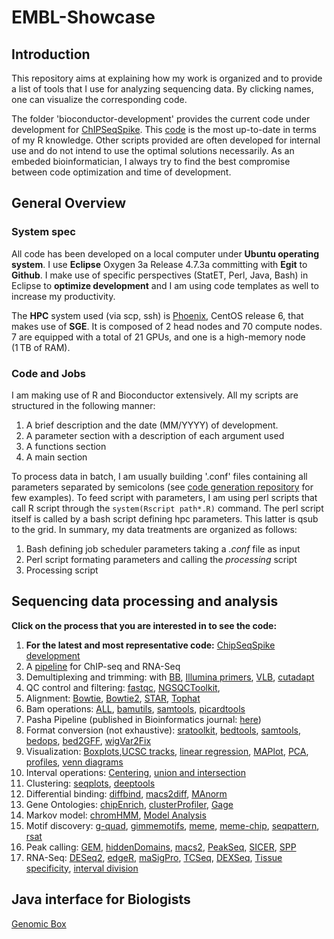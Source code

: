 # EMBL-Showcase

## Introduction


This repository aims at explaining how my work is organized and to provide a list of tools that I use for analyzing sequencing data. By clicking names, one can visualize the corresponding code.

The folder 'bioconductor-development' provides the current code under development for [ChIPSeqSpike](https://www.bioconductor.org/packages/devel/bioc/html/ChIPSeqSpike.html). This [code](https://github.com/descostesn/embl-showcase/tree/master/ChIPSeqSpike_dev) is the most up-to-date in terms of my R knowledge. Other scripts provided are often developed for internal use and do not intend to use the optimal solutions necessarily. As an embeded bioinformatician, I always try to find the best compromise between code optimization and time of development.

## General Overview

### System spec

All code has been developed on a local computer under **Ubuntu operating system**. I use **Eclipse** Oxygen 3a Release 4.7.3a committing with **Egit** to **Github**. I make use of specific perspectives (StatET, Perl, Java, Bash) in Eclipse to **optimize development** and I am using code templates as well to increase my productivity.</p>
The **HPC** system used (via scp, ssh) is [Phoenix](https://genome.med.nyu.edu/hpcf/wiki/Manual:Cluster_User_Guide#Foreword), CentOS release 6, that makes use of **SGE**. It is composed of 2 head nodes and 70 compute nodes. 7 are equipped with a total of 21 GPUs, and one is a high-memory node (1 TB of RAM).

### Code and Jobs

I am making use of R and Bioconductor extensively. All my scripts are structured in the following manner:

  1. A brief description and the date (MM/YYYY) of development. 
  2. A parameter section with a description of each argument used
  3. A functions section
  4. A main section

To process data in batch, I am usually building '.conf' files containing all parameters separated by semicolons (see [code generation repository](https://github.com/descostesn/embl-showcase/tree/master/Code_generation) for few examples). To feed script with parameters, I am using perl scripts that call R script through the `system(Rscript path*.R)` command. The perl script itself is called by a bash script defining hpc parameters. This latter is qsub to the grid. In summary, my data treatments are organized as follows:

  1. Bash defining job scheduler parameters taking a *.conf* file as input
  2. Perl script formating parameters and calling the *processing* script
  3. Processing script


## Sequencing data processing and analysis

**Click on the process that you are interested in to see the code:**

  1. **For the latest and most representative code:** [ChipSeqSpike development](https://github.com/descostesn/embl-showcase/tree/master/ChIPSeqSpike_dev)
  2. A [pipeline](https://github.com/descostesn/embl-showcase/tree/master/fastq2Bigwigs) for ChIP-seq and RNA-Seq 
  3. Demultiplexing and trimming: with [BB](https://github.com/descostesn/embl-showcase/tree/master/Demultiplexing_trimming/BBprimers), [Illumina primers](https://github.com/descostesn/embl-showcase/tree/master/Demultiplexing_trimming/IlluminaPrimers), [VLB](https://github.com/descostesn/embl-showcase/tree/master/Demultiplexing_trimming/VLB), [cutadapt](https://github.com/descostesn/embl-showcase/tree/master/Demultiplexing_trimming/cutadapt)
  4. QC control and filtering: [fastqc](https://github.com/descostesn/embl-showcase/tree/master/QualityControlFiltering), [NGSQCToolkit](https://github.com/descostesn/embl-showcase/tree/master/QualityControlFiltering), 
  5. Alignment: [Bowtie](https://github.com/descostesn/embl-showcase/tree/master/Alignment/Bowtie), [Bowtie2](https://github.com/descostesn/embl-showcase/tree/master/Alignment/Bowtie2), [STAR](https://github.com/descostesn/embl-showcase/tree/master/Alignment/STAR), [Tophat](https://github.com/descostesn/embl-showcase/tree/master/Alignment/Tophat)
  6. Bam operations: [ALL](https://github.com/descostesn/embl-showcase/tree/master/BamOperations), [bamutils](https://github.com/descostesn/embl-showcase/tree/master/BamOperations/bamutils), [samtools](https://github.com/descostesn/embl-showcase/tree/master/BamOperations/samtools), [picardtools](https://github.com/descostesn/embl-showcase/tree/master/BamOperations/picardtools) 
  7. Pasha Pipeline (published in Bioinformatics journal: [here](https://github.com/descostesn/embl-showcase/tree/master/Pasha))
  8. Format conversion (not exhaustive): [sratoolkit](https://github.com/descostesn/embl-showcase/tree/master/FormatConversion/sratoolkit), [bedtools](https://github.com/descostesn/embl-showcase/tree/master/FormatConversion/bedtools), [samtools](https://github.com/descostesn/embl-showcase/tree/master/FormatConversion/samtools), [bedops](https://github.com/descostesn/embl-showcase/tree/master/FormatConversion/bedops), [bed2GFF](https://github.com/descostesn/embl-showcase/tree/master/FormatConversion/), [wigVar2Fix](https://github.com/descostesn/embl-showcase/tree/master/FormatConversion/)
  9. Visualization: [Boxplots](https://github.com/descostesn/embl-showcase/tree/master/Visualization/Boxplots),[UCSC tracks](https://github.com/descostesn/embl-showcase/tree/master/Visualization/UCSCtracks), [linear regression](https://github.com/descostesn/embl-showcase/tree/master/Visualization/LinearRegression), [MAPlot](https://github.com/descostesn/embl-showcase/tree/master/Visualization/MAplot), [PCA](https://github.com/descostesn/embl-showcase/tree/master/Visualization/PCA), [profiles](https://github.com/descostesn/embl-showcase/tree/master/Visualization/Profiling), [venn diagrams](https://github.com/descostesn/embl-showcase/tree/master/Visualization/VennDiagrams)
  10. Interval operations: [Centering](https://github.com/descostesn/embl-showcase/tree/master/IntervalOperations/Centering), [union and intersection](https://github.com/descostesn/embl-showcase/tree/master/IntervalOperations/IntersectionUnion)
  11. Clustering: [seqplots](https://github.com/descostesn/embl-showcase/tree/master/Clustering/seqplots), [deeptools](https://github.com/descostesn/embl-showcase/tree/master/Clustering/deeptools)
  12. Differential binding: [diffbind](https://github.com/descostesn/embl-showcase/tree/master/Differential/ChIP-Seq/DiffBind), [macs2diff](https://github.com/descostesn/embl-showcase/tree/master/Differential/ChIP-Seq/Macs2Diff), [MAnorm](https://github.com/descostesn/embl-showcase/tree/master/Differential/ChIP-Seq/MAnorm)
  13. Gene Ontologies: [chipEnrich](https://github.com/descostesn/embl-showcase/tree/master/GeneOntologies/ChIPEnrich), [clusterProfiler](https://github.com/descostesn/embl-showcase/tree/master/GeneOntologies/clusterProfiler), [Gage](https://github.com/descostesn/embl-showcase/tree/master/GeneOntologies/Gage)
  14. Markov model: [chromHMM](https://github.com/descostesn/embl-showcase/tree/master/MarkovModel/chromHMM), [Model Analysis](https://github.com/descostesn/embl-showcase/tree/master/MarkovModel/chromHMM_analysis)
  15. Motif discovery: [g-quad](https://github.com/descostesn/embl-showcase/tree/master/MotifDiscovery/Gquads), [gimmemotifs](https://github.com/descostesn/embl-showcase/tree/master/MotifDiscovery/gimmemotifs), [meme](https://github.com/descostesn/embl-showcase/tree/master/MotifDiscovery/MEME), [meme-chip](https://github.com/descostesn/embl-showcase/tree/master/MotifDiscovery/MEME-Chip), [seqpattern](https://github.com/descostesn/embl-showcase/tree/master/MotifDiscovery/seqpattern-modified), [rsat](https://github.com/descostesn/embl-showcase/tree/master/MotifDiscovery/rsat)
  16. Peak calling: [GEM](https://github.com/descostesn/embl-showcase/tree/master/PeakCalling/GEM), [hiddenDomains](https://github.com/descostesn/embl-showcase/tree/master/PeakCalling/hiddenDomains), [macs2](https://github.com/descostesn/embl-showcase/tree/master/PeakCalling/macs2), [PeakSeq](https://github.com/descostesn/embl-showcase/tree/master/PeakCalling/PeakSeq), [SICER](https://github.com/descostesn/embl-showcase/tree/master/PeakCalling/SICER), [SPP](https://github.com/descostesn/embl-showcase/tree/master/PeakCalling/SPP)
  17. RNA-Seq: [DESeq2](https://github.com/descostesn/embl-showcase/tree/master/Differential/RNASeq/DESeq2), [edgeR](https://github.com/descostesn/embl-showcase/tree/master/Differential/RNASeq/edgeR), [maSigPro](https://github.com/descostesn/embl-showcase/tree/master/Differential/RNASeq/maSigPro), [TCSeq](https://github.com/descostesn/embl-showcase/tree/master/Differential/RNASeq/TCSeq), [DEXSeq](https://github.com/descostesn/embl-showcase/tree/master/Differential/RNASeq/DEXSeq), [Tissue specificity](https://github.com/descostesn/embl-showcase/tree/master/Differential/RNASeq/TissueSpecificity), [interval division](https://github.com/descostesn/embl-showcase/tree/master/Differential/RNASeq/DivisionCategory)

## Java interface for Biologists

[Genomic Box](https://github.com/descostesn/embl-showcase/tree/master/JavaGUIForBiologists)
